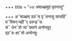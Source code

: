+++
title = "०४ अषाळ्हमुग्रं पृतनासु"

+++
अ᳓षाळ्हम् उग्र᳓म् पृ᳓तनासु सासहिं᳓  
य᳓स्मिन् मही᳓र् उरुज्र᳓यः  
सं᳓ धेन᳓वो जा᳓यमाने अनोनवुर्  
द्या᳓वः क्षा᳓मो अनोनवुः